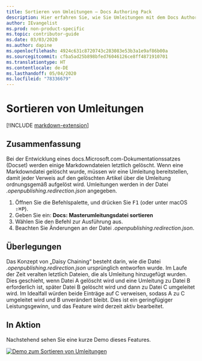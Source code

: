```yaml
---
title: Sortieren von Umleitungen – Docs Authoring Pack
description: Hier erfahren Sie, wie Sie Umleitungen mit dem Docs Authoring Pack, Visual Studio Code-Erweiterung, sortieren.
author: IEvangelist
ms.prod: non-product-specific
ms.topic: contributor-guide
ms.date: 03/03/2020
ms.author: dapine
ms.openlocfilehash: 4924c631c8720743c283083e53b3a1e9af86b00a
ms.sourcegitcommit: cfba5ad25b898bfed76046126ce8ff4871910701
ms.translationtype: HT
ms.contentlocale: de-DE
ms.lasthandoff: 05/04/2020
ms.locfileid: "78336679"
---
```

# <a name="sort-redirects"></a>Sortieren von Umleitungen

[!INCLUDE [markdown-extension](includes/markdown-extension.md)]

## <a name="summary"></a>Zusammenfassung

Bei der Entwicklung eines docs.Microsoft.com-Dokumentationssatzes (Docset) werden einige Markdowndateien letztlich gelöscht. Wenn eine Markdowndatei gelöscht wurde, müssen wir eine Umleitung bereitstellen, damit jeder Verweis auf den gelöschten Artikel über die Umleitung ordnungsgemäß aufgelöst wird. Umleitungen werden in der Datei *.openpublishing.redirection.json* angegeben.

1. Öffnen Sie die Befehlspalette, und drücken Sie <kbd>F1</kbd> (oder unter macOS <kbd>⇧⌘P</kbd>).
1. Geben Sie ein: **Docs: Masterumleitungsdatei sortieren**
1. Wählen Sie den Befehl zur Ausführung aus.
1. Beachten Sie Änderungen an der Datei *.openpublishing.redirection.json*.

## <a name="considerations"></a>Überlegungen

Das Konzept von „Daisy Chaining“ besteht darin, wie die Datei *.openpublishing.redirection.json* ursprünglich entworfen wurde. Im Laufe der Zeit veralten letztlich Dateien, die als Umleitung hinzugefügt wurden. Dies geschieht, wenn Datei A gelöscht wird und eine Umleitung zu Datei B erforderlich ist, später Datei B gelöscht wird und dann zu Datei C umgeleitet wird. Im Idealfall würden beide Einträge auf C verweisen, sodass A zu C umgeleitet wird und B unverändert bleibt. Dies ist ein geringfügiger Leistungsgewinn, und das Feature wird derzeit aktiv bearbeitet.

## <a name="in-action"></a>In Aktion

Nachstehend sehen Sie eine kurze Demo dieses Features.

[![Demo zum Sortieren von Umleitungen](media/sort-redirect.gif)](media/sort-redirect.gif#lightbox)

